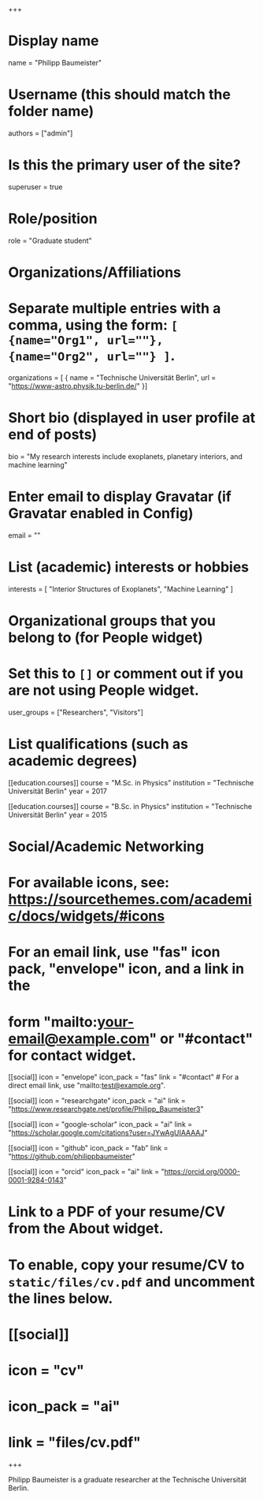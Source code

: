 +++
# Display name
name = "Philipp Baumeister"

# Username (this should match the folder name)
authors = ["admin"]

# Is this the primary user of the site?
superuser = true

# Role/position
role = "Graduate student"

# Organizations/Affiliations
#   Separate multiple entries with a comma, using the form: `[ {name="Org1", url=""}, {name="Org2", url=""} ]`.
organizations = [ { name = "Technische Universität Berlin", url = "https://www-astro.physik.tu-berlin.de/" }]

# Short bio (displayed in user profile at end of posts)
bio = "My research interests include exoplanets, planetary interiors, and machine learning"

# Enter email to display Gravatar (if Gravatar enabled in Config)
email = ""

# List (academic) interests or hobbies
interests = [
  "Interior Structures of Exoplanets",
  "Machine Learning"
]

# Organizational groups that you belong to (for People widget)
#   Set this to `[]` or comment out if you are not using People widget.
user_groups = ["Researchers", "Visitors"]

# List qualifications (such as academic degrees)
[[education.courses]]
  course = "M.Sc. in Physics"
  institution = "Technische Universität Berlin"
  year = 2017

[[education.courses]]
  course = "B.Sc. in Physics"
  institution = "Technische Universität Berlin"
  year = 2015

# Social/Academic Networking
# For available icons, see: https://sourcethemes.com/academic/docs/widgets/#icons
#   For an email link, use "fas" icon pack, "envelope" icon, and a link in the
#   form "mailto:your-email@example.com" or "#contact" for contact widget.

[[social]]
  icon = "envelope"
  icon_pack = "fas"
  link = "#contact"  # For a direct email link, use "mailto:test@example.org".

[[social]]
  icon = "researchgate"
  icon_pack = "ai"
  link = "https://www.researchgate.net/profile/Philipp_Baumeister3"

[[social]]
  icon = "google-scholar"
  icon_pack = "ai"
  link = "https://scholar.google.com/citations?user=JYwAgUIAAAAJ"

[[social]]
  icon = "github"
  icon_pack = "fab"
  link = "https://github.com/philippbaumeister"

[[social]]
  icon = "orcid"
  icon_pack = "ai"
  link = "https://orcid.org/0000-0001-9284-0143"

# Link to a PDF of your resume/CV from the About widget.
# To enable, copy your resume/CV to `static/files/cv.pdf` and uncomment the lines below.
# [[social]]
#   icon = "cv"
#   icon_pack = "ai"
#   link = "files/cv.pdf"

+++

Philipp Baumeister is a graduate researcher at the Technische Universität Berlin.

